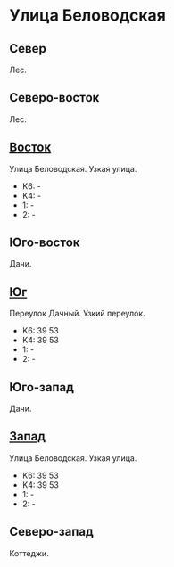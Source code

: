 # Улица Беловодская

## Север

Лес.

## Северо-восток

Лес.

## [Восток](./10390055.md)

Улица Беловодская.
Узкая улица.

* K6:   -
* K4:   -
* 1:    -
* 2:    -

## Юго-восток

Дачи.

## [Юг](./10385060.md)

Переулок Дачный.
Узкий переулок.

* K6:   39  53
* K4:   39  53
* 1:    -
* 2:    -

## Юго-запад

Дачи.

## [Запад](./10372055.md)

Улица Беловодская.
Узкая улица.

* K6:   39  53
* K4:   39  53
* 1:    -
* 2:    -

## Северо-запад

Коттеджи.
